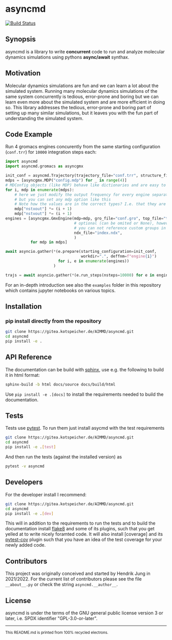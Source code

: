 # asyncmd

[![Build Status](https://drone.kotspeicher.de/api/badges/AIMMD/asyncmd/status.svg)](https://drone.kotspeicher.de/AIMMD/asyncmd)

## Synopsis

asyncmd is a library to write **concurrent** code to run and analyze molecular dynamics simulations using pythons **async/await** synthax.

## Motivation

Molecular dynamics simulations are fun and we can learn a lot about the simulated system. Running many molecular dynamics simulations of the same system concurrently is tedious, error-prone and boring but we can learn even more about the simulated system and are more efficient in doing so.
This library addresses the tedious, error-prone and boring part of setting up many similar simulations, but it leaves you with the fun part of understanding the simulated system.

## Code Example

Run 4 gromacs engines concurently from the same starting configuration (`conf.trr`) for `10000` integration steps each:

```python
import asyncmd
import asyncmd.gromacs as asyncgmx

init_conf = asyncmd.Trajectory(trajectory_file="conf.trr", structure_file="conf.gro")
mdps = [asyncgmx.MDP("config.mdp") for _ in range(4)]
# MDConfig objects (like MDP) behave like dictionaries and are easy to modify
for i, mdp in enumerate(mdps):
    # here we just modify the output frequency for every engine separately
    # but you can set any mdp option like this
    # Note how the values are in the correct types? I.e. that they are ints?
    mdp["nstxout"] *= (i + 1)
    mdp["nstvout"] *= (i + 1)
engines = [asyncgmx.GmxEngine(mdp=mdp, gro_file="conf.gro", top_file="topol.top",
                              # optional (can be omited or None), however naturally without an index file
                              # you can not reference custom groups in the .mdp-file or MDP object
                              ndx_file="index.ndx",
                              )
           for mdp in mdps]

await asyncio.gather(*(e.prepare(starting_configuration=init_conf,
                                 workdir=".", deffnm=f"engine{i}")
                       for i, e in enumerate(engines))
                     )

trajs = await asyncio.gather(*(e.run_steps(nsteps=10000) for e in engines))
```

For an in-depth introduction see also the `examples` folder in this repository which contains jupyter notebooks on various topics.

## Installation

### pip install directly from the repository

```bash
git clone https://gitea.kotspeicher.de/AIMMD/asyncmd.git
cd asyncmd
pip install -e .
```

## API Reference

The documentation can be build with [sphinx], use e.g. the following to build it in html format:

```bash
sphinx-build -b html docs/source docs/build/html
```

Use ```pip install -e .[docs]``` to install the requirements needed to build the documentation.

## Tests

Tests use [pytest]. To run them just install asycmd with the test requirements

```bash
git clone https://gitea.kotspeicher.de/AIMMD/asyncmd.git
cd asyncmd
pip install -e .[test]
```

And then run the tests (against the installed version) as

```bash
pytest -v asyncmd
```

## Developers

For the developer install I recommend:

```bash
git clone https://gitea.kotspeicher.de/AIMMD/asyncmd.git
cd asyncmd
pip install -e .[dev]
```

This will in addition to the requirements to run the tests and to build the documentation install [flake8] and some of its plugins, such that you get yelled at to write nicely foramted code. It will also install [coverage] and its [pytest-cov] plugin such that you have an idea of the test coverage for your newly added code.

## Contributors

This project was originally conceived and started by Hendrik Jung in 2021/2022. For the current list of contributors please see the file ```__about__.py``` or check the string ```asyncmd.__author__```.

## License

asyncmd is under the terms of the GNU general public license version 3 or later, i.e. SPDX identifier "GPL-3.0-or-later".

---
<sub>This README.md is printed from 100% recycled electrons.</sub>

[sphinx]: https://www.sphinx-doc.org/en/master/index.html
[flake8]: https://pypi.org/project/flake8/
[pytest]: https://docs.pytest.org/en/latest/
[pytest-cov]: https://pypi.org/project/pytest-cov/
